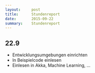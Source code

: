 ```yaml
---
layout:     post
title:      Stundenreport
date:       2015-09-22
summary:    Stundenreport
---
```


## 22.9

* Entwicklungsumgebungen einrichten
* In Beispielcode einlesen
* Einlesen in Akka, Machine Learning, ...
